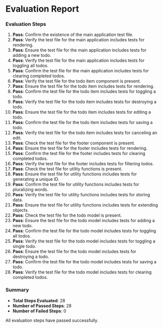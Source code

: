 # Evaluation Report

### Evaluation Steps

1. **Pass**: Confirm the existence of the main application test file.
2. **Pass**: Verify the test file for the main application includes tests for rendering.
3. **Pass**: Ensure the test file for the main application includes tests for adding a new todo.
4. **Pass**: Verify the test file for the main application includes tests for toggling all todos.
5. **Pass**: Confirm the test file for the main application includes tests for clearing completed todos.
6. **Pass**: Verify the test file for the todo item component is present.
7. **Pass**: Ensure the test file for the todo item includes tests for rendering.
8. **Pass**: Confirm the test file for the todo item includes tests for toggling a todo.
9. **Pass**: Verify the test file for the todo item includes tests for destroying a todo.
10. **Pass**: Ensure the test file for the todo item includes tests for editing a todo.
11. **Pass**: Confirm the test file for the todo item includes tests for saving a todo.
12. **Pass**: Verify the test file for the todo item includes tests for canceling an edit.
13. **Pass**: Check the test file for the footer component is present.
14. **Pass**: Ensure the test file for the footer includes tests for rendering.
15. **Pass**: Confirm the test file for the footer includes tests for clearing completed todos.
16. **Pass**: Verify the test file for the footer includes tests for filtering todos.
17. **Pass**: Check the test file for utility functions is present.
18. **Pass**: Ensure the test file for utility functions includes tests for generating a unique ID.
19. **Pass**: Confirm the test file for utility functions includes tests for pluralizing words.
20. **Pass**: Verify the test file for utility functions includes tests for storing data.
21. **Pass**: Ensure the test file for utility functions includes tests for extending objects.
22. **Pass**: Check the test file for the todo model is present.
23. **Pass**: Ensure the test file for the todo model includes tests for adding a new todo.
24. **Pass**: Confirm the test file for the todo model includes tests for toggling all todos.
25. **Pass**: Verify the test file for the todo model includes tests for toggling a single todo.
26. **Pass**: Ensure the test file for the todo model includes tests for destroying a todo.
27. **Pass**: Confirm the test file for the todo model includes tests for saving a todo.
28. **Pass**: Verify the test file for the todo model includes tests for clearing completed todos.

### Summary

- **Total Steps Evaluated**: 28
- **Number of Passed Steps**: 28
- **Number of Failed Steps**: 0

All evaluation steps have passed successfully.